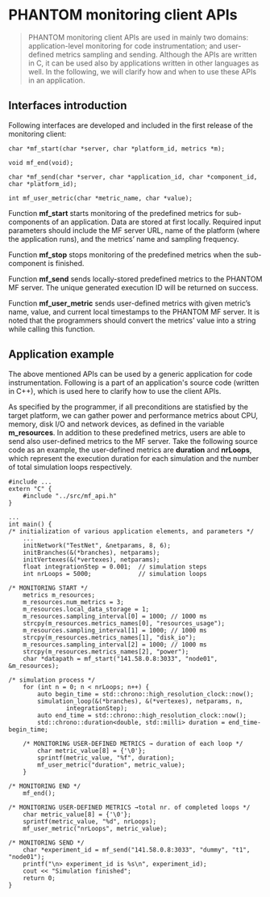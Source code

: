 # PHANTOM monitoring client APIs

> PHANTOM monitoring client APIs are used in mainly two domains: application-level monitoring for code instrumentation; and user-defined metrics sampling and sending. Although the APIs are written in C, it can be used also by applications written in other languages as well. In the following, we will clarify how and when to use these APIs in an application.

## Interfaces introduction
Following interfaces are developed and included in the first release of the monitoring client:

```
char *mf_start(char *server, char *platform_id, metrics *m);

void mf_end(void);

char *mf_send(char *server, char *application_id, char *component_id, char *platform_id);

int mf_user_metric(char *metric_name, char *value);
```

Function **mf_start** starts monitoring of the predefined metrics for sub-components of an application. Data are stored at first locally. Required input parameters should include the MF server URL, name of the platform (where the application runs), and the metrics’ name and sampling frequency. 

Function **mf_stop** stops monitoring of the predefined metrics when the sub-component is finished.

Function **mf_send** sends locally-stored predefined metrics to the PHANTOM MF server. The unique generated execution ID will be returned on success. 

Function **mf_user_metric** sends user-defined metrics with given metric’s name, value, and current local timestamps to the PHANTOM MF server. It is noted that the programmers should convert the metrics' value into a string while calling this function.

## Application example
The above mentioned APIs can be used by a generic application for code instrumentation. Following is a part of an application's source code (written in C++), which is used here to clarify how to use the client APIs. 

As specified by the programmer, if all preconditions are statisfied by the target platform, we can gather power and performance metrics about CPU, memory, disk I/O and network devices, as defined in the variable **m_resources**. In addition to these predefined metrics, users are able to send also user-defined metrics to the MF server. Take the following source code as an example, the user-defined metrics are **duration** and **nrLoops**, which represent the execution duration for each simulation and the number of total simulation loops respectively.

```
#include ...
extern "C" {
	#include "../src/mf_api.h"
}

...
int main() {
/* initialization of various application elements, and parameters */
	...
	initNetwork("TestNet", &netparams, 8, 6);
	initBranches(&(*branches), netparams);
	initVertexes(&(*vertexes), netparams);
	float integrationStep = 0.001; 	// simulation steps
	int nrLoops = 5000; 			// simulation loops

/* MONITORING START */
	metrics m_resources;
	m_resources.num_metrics = 3;
	m_resources.local_data_storage = 1;
	m_resources.sampling_interval[0] = 1000; // 1000 ms
	strcpy(m_resources.metrics_names[0], "resources_usage");
	m_resources.sampling_interval[1] = 1000; // 1000 ms
	strcpy(m_resources.metrics_names[1], "disk_io");
	m_resources.sampling_interval[2] = 1000; // 1000 ms
	strcpy(m_resources.metrics_names[2], "power");
	char *datapath = mf_start("141.58.0.8:3033", "node01", &m_resources);

/* simulation process */
	for (int n = 0; n < nrLoops; n++) {
		auto begin_time = std::chrono::high_resolution_clock::now();
		simulation_loop(&(*branches), &(*vertexes), netparams, n,
				integrationStep);
		auto end_time = std::chrono::high_resolution_clock::now();
		std::chrono::duration<double, std::milli> duration = end_time-begin_time;

	/* MONITORING USER-DEFINED METRICS → duration of each loop */
		char metric_value[8] = {'\0'};
		sprintf(metric_value, "%f", duration);
		mf_user_metric("duration", metric_value);
	}

/* MONITORING END */
	mf_end();

/* MONITORING USER-DEFINED METRICS →total nr. of completed loops */
	char metric_value[8] = {'\0'};
	sprintf(metric_value, "%d", nrLoops);
	mf_user_metric("nrLoops", metric_value);	

/* MONITORING SEND */
	char *experiment_id = mf_send("141.58.0.8:3033", "dummy", "t1", "node01");
	printf("\n> experiment_id is %s\n", experiment_id);
	cout << "Simulation finished";
	return 0;
}
```